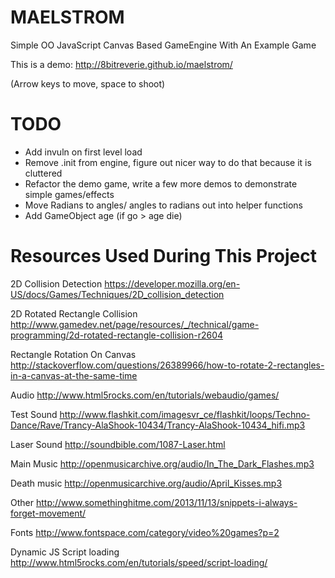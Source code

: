 MAELSTROM
=========

Simple OO JavaScript Canvas Based GameEngine With An Example Game

This is a demo:
http://8bitreverie.github.io/maelstrom/

(Arrow keys to move, space to shoot)

TODO
=========

- Add invuln on first level load
- Remove .init from engine, figure out nicer way to do that because it is cluttered
- Refactor the demo game, write a few more demos to demonstrate simple games/effects
- Move Radians to angles/ angles to radians out into helper functions
- Add GameObject age (if go > age die)

Resources Used During This Project
=========
2D Collision Detection
https://developer.mozilla.org/en-US/docs/Games/Techniques/2D_collision_detection

2D Rotated Rectangle Collision
http://www.gamedev.net/page/resources/_/technical/game-programming/2d-rotated-rectangle-collision-r2604

Rectangle Rotation On Canvas
http://stackoverflow.com/questions/26389966/how-to-rotate-2-rectangles-in-a-canvas-at-the-same-time

Audio
http://www.html5rocks.com/en/tutorials/webaudio/games/

Test Sound
http://www.flashkit.com/imagesvr_ce/flashkit/loops/Techno-Dance/Rave/Trancy-AlaShook-10434/Trancy-AlaShook-10434_hifi.mp3

Laser Sound
http://soundbible.com/1087-Laser.html

Main Music
http://openmusicarchive.org/audio/In_The_Dark_Flashes.mp3

Death music
http://openmusicarchive.org/audio/April_Kisses.mp3

Other
http://www.somethinghitme.com/2013/11/13/snippets-i-always-forget-movement/

Fonts
http://www.fontspace.com/category/video%20games?p=2

Dynamic JS Script loading
http://www.html5rocks.com/en/tutorials/speed/script-loading/
